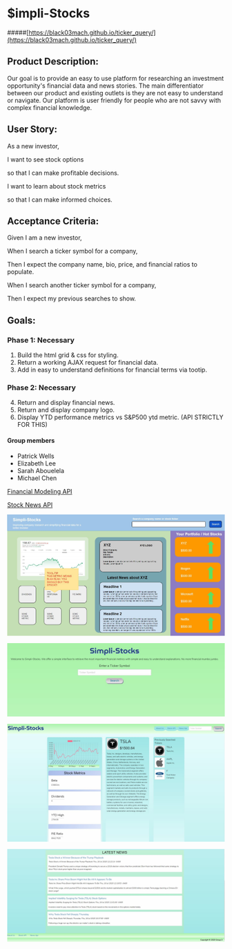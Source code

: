 # $impli-Stocks
#####[https://black03mach.github.io/ticker_query/](https://black03mach.github.io/ticker_query/)

## Product Description:

Our goal is to provide an easy to use platform for researching an investment opportunity's financial data and news stories. The main differentiator between our product and existing outlets is they are not easy to understand or navigate. Our platform is user friendly for people who are not savvy with complex financial knowledge.

## User Story:
As a new investor, 

I want to see stock options 

so that I can make profitable decisions.

I want to learn about stock metrics

so that I can make informed choices.

## Acceptance Criteria:
Given I am a new investor,

When I search a ticker symbol for a company, 

Then I expect the company name, bio, price, and financial ratios to populate. 

When I search another ticker symbol for a company,

Then I expect my previous searches to show.

## Goals:

### Phase 1: Necessary

1. Build the html grid & css for styling.
2. Return a working AJAX request for financial data.
3. Add in easy to understand definitions for financial terms via tootip.

### Phase 2: Necessary

4. Return and display financial news.
5. Return and display company logo.
6. Display YTD performance metrics vs S&P500 ytd metric. (API STRICTLY FOR THIS)

#### Group members

- Patrick Wells
- Elizabeth Lee
- Sarah Abouelela
- Michael Chen

[Financial Modeling API](https://financialmodelingprep.com/developer/docs/)

[Stock News API](https://stocknewsapi.com/)

![Layout Placeholder](./assets/img/ProjectProposalv2.JPG)

![Initial Screen](./assets/img/Initial-Screen.JPG)

![Main Screen 1](./assets/img/Main-Screen-1.JPG)

![Main Screen 2](./assets/img/Main-Screen-2.JPG)

